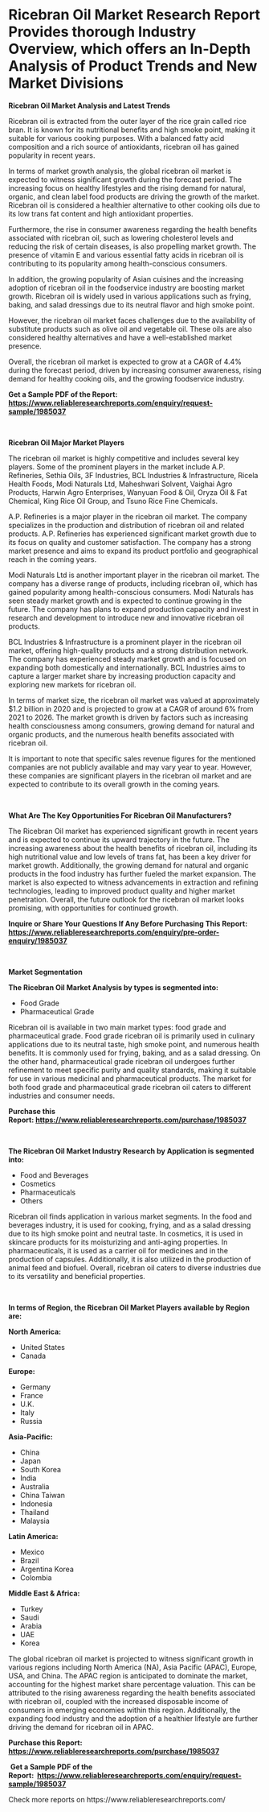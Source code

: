<p><h1>Ricebran Oil Market Research Report Provides thorough Industry Overview, which offers an In-Depth Analysis of Product Trends and New Market Divisions</h1></p><p><strong>Ricebran Oil Market Analysis and Latest Trends</strong></p>
<p><p>Ricebran oil is extracted from the outer layer of the rice grain called rice bran. It is known for its nutritional benefits and high smoke point, making it suitable for various cooking purposes. With a balanced fatty acid composition and a rich source of antioxidants, ricebran oil has gained popularity in recent years.</p><p>In terms of market growth analysis, the global ricebran oil market is expected to witness significant growth during the forecast period. The increasing focus on healthy lifestyles and the rising demand for natural, organic, and clean label food products are driving the growth of the market. Ricebran oil is considered a healthier alternative to other cooking oils due to its low trans fat content and high antioxidant properties.</p><p>Furthermore, the rise in consumer awareness regarding the health benefits associated with ricebran oil, such as lowering cholesterol levels and reducing the risk of certain diseases, is also propelling market growth. The presence of vitamin E and various essential fatty acids in ricebran oil is contributing to its popularity among health-conscious consumers.</p><p>In addition, the growing popularity of Asian cuisines and the increasing adoption of ricebran oil in the foodservice industry are boosting market growth. Ricebran oil is widely used in various applications such as frying, baking, and salad dressings due to its neutral flavor and high smoke point.</p><p>However, the ricebran oil market faces challenges due to the availability of substitute products such as olive oil and vegetable oil. These oils are also considered healthy alternatives and have a well-established market presence.</p><p>Overall, the ricebran oil market is expected to grow at a CAGR of 4.4% during the forecast period, driven by increasing consumer awareness, rising demand for healthy cooking oils, and the growing foodservice industry.</p></p>
<p><strong>Get a Sample PDF of the Report:&nbsp; <a href="https://www.reliableresearchreports.com/enquiry/request-sample/1985037">https://www.reliableresearchreports.com/enquiry/request-sample/1985037</a></strong></p>
<p>&nbsp;</p>
<p><strong>Ricebran Oil Major Market Players</strong></p>
<p><p>The ricebran oil market is highly competitive and includes several key players. Some of the prominent players in the market include A.P. Refineries, Sethia Oils, 3F Industries, BCL Industries & Infrastructure, Ricela Health Foods, Modi Naturals Ltd, Maheshwari Solvent, Vaighai Agro Products, Harwin Agro Enterprises, Wanyuan Food & Oil, Oryza Oil & Fat Chemical, King Rice Oil Group, and Tsuno Rice Fine Chemicals.</p><p>A.P. Refineries is a major player in the ricebran oil market. The company specializes in the production and distribution of ricebran oil and related products. A.P. Refineries has experienced significant market growth due to its focus on quality and customer satisfaction. The company has a strong market presence and aims to expand its product portfolio and geographical reach in the coming years.</p><p>Modi Naturals Ltd is another important player in the ricebran oil market. The company has a diverse range of products, including ricebran oil, which has gained popularity among health-conscious consumers. Modi Naturals has seen steady market growth and is expected to continue growing in the future. The company has plans to expand production capacity and invest in research and development to introduce new and innovative ricebran oil products.</p><p>BCL Industries & Infrastructure is a prominent player in the ricebran oil market, offering high-quality products and a strong distribution network. The company has experienced steady market growth and is focused on expanding both domestically and internationally. BCL Industries aims to capture a larger market share by increasing production capacity and exploring new markets for ricebran oil.</p><p>In terms of market size, the ricebran oil market was valued at approximately $1.2 billion in 2020 and is projected to grow at a CAGR of around 6% from 2021 to 2026. The market growth is driven by factors such as increasing health consciousness among consumers, growing demand for natural and organic products, and the numerous health benefits associated with ricebran oil.</p><p>It is important to note that specific sales revenue figures for the mentioned companies are not publicly available and may vary year to year. However, these companies are significant players in the ricebran oil market and are expected to contribute to its overall growth in the coming years.</p></p>
<p>&nbsp;</p>
<p><strong>What Are The Key Opportunities For Ricebran Oil Manufacturers?</strong></p>
<p><p>The Ricebran Oil market has experienced significant growth in recent years and is expected to continue its upward trajectory in the future. The increasing awareness about the health benefits of ricebran oil, including its high nutritional value and low levels of trans fat, has been a key driver for market growth. Additionally, the growing demand for natural and organic products in the food industry has further fueled the market expansion. The market is also expected to witness advancements in extraction and refining technologies, leading to improved product quality and higher market penetration. Overall, the future outlook for the ricebran oil market looks promising, with opportunities for continued growth.</p></p>
<p><strong>Inquire or Share Your Questions If Any Before Purchasing This Report: <a href="https://www.reliableresearchreports.com/enquiry/pre-order-enquiry/1985037">https://www.reliableresearchreports.com/enquiry/pre-order-enquiry/1985037</a></strong></p>
<p>&nbsp;</p>
<p><strong>Market Segmentation</strong></p>
<p><strong>The Ricebran Oil Market Analysis by types is segmented into:</strong></p>
<p><ul><li>Food Grade</li><li>Pharmaceutical Grade</li></ul></p>
<p><p>Ricebran oil is available in two main market types: food grade and pharmaceutical grade. Food grade ricebran oil is primarily used in culinary applications due to its neutral taste, high smoke point, and numerous health benefits. It is commonly used for frying, baking, and as a salad dressing. On the other hand, pharmaceutical grade ricebran oil undergoes further refinement to meet specific purity and quality standards, making it suitable for use in various medicinal and pharmaceutical products. The market for both food grade and pharmaceutical grade ricebran oil caters to different industries and consumer needs.</p></p>
<p><strong>Purchase this Report:&nbsp;<a href="https://www.reliableresearchreports.com/purchase/1985037">https://www.reliableresearchreports.com/purchase/1985037</a></strong></p>
<p>&nbsp;</p>
<p><strong>The Ricebran Oil Market Industry Research by Application is segmented into:</strong></p>
<p><ul><li>Food and Beverages</li><li>Cosmetics</li><li>Pharmaceuticals</li><li>Others</li></ul></p>
<p><p>Ricebran oil finds application in various market segments. In the food and beverages industry, it is used for cooking, frying, and as a salad dressing due to its high smoke point and neutral taste. In cosmetics, it is used in skincare products for its moisturizing and anti-aging properties. In pharmaceuticals, it is used as a carrier oil for medicines and in the production of capsules. Additionally, it is also utilized in the production of animal feed and biofuel. Overall, ricebran oil caters to diverse industries due to its versatility and beneficial properties.</p></p>
<p>&nbsp;</p>
<p><strong>In terms of Region, the Ricebran Oil Market Players available by Region are:</strong></p>
<p>
    <p> <strong> North America: </strong>
        <ul>
            <li>United States</li>
            <li>Canada</li>
        </ul>
        </p> 
    <p> <strong> Europe: </strong>
        <ul>
            <li>Germany</li>
            <li>France</li>
            <li>U.K.</li>
            <li>Italy</li>
            <li>Russia</li>
        </ul>
        </p> 
    <p> <strong> Asia-Pacific: </strong>
        <ul>
            <li>China</li>
            <li>Japan</li>
            <li>South Korea</li>
            <li>India</li>
            <li>Australia</li>
            <li>China Taiwan</li>
            <li>Indonesia</li>
            <li>Thailand</li>
            <li>Malaysia</li>
        </ul>
        </p> 
    <p> <strong> Latin America: </strong>
        <ul>
            <li>Mexico</li>
            <li>Brazil</li>
            <li>Argentina Korea</li>
            <li>Colombia</li>
        </ul>
        </p> 
    <p> <strong> Middle East & Africa: </strong>
        <ul>
            <li>Turkey</li>
            <li>Saudi</li>
            <li>Arabia</li>
            <li>UAE</li>
            <li>Korea</li>
        </ul>
    </p>
    </p>
<p><p>The global ricebran oil market is projected to witness significant growth in various regions including North America (NA), Asia Pacific (APAC), Europe, USA, and China. The APAC region is anticipated to dominate the market, accounting for the highest market share percentage valuation. This can be attributed to the rising awareness regarding the health benefits associated with ricebran oil, coupled with the increased disposable income of consumers in emerging economies within this region. Additionally, the expanding food industry and the adoption of a healthier lifestyle are further driving the demand for ricebran oil in APAC.</p></p>
<p><strong>Purchase this Report: <a href="https://www.reliableresearchreports.com/purchase/1985037">https://www.reliableresearchreports.com/purchase/1985037</a></strong></p>
<p>&nbsp;<strong>Get a Sample PDF of the Report:&nbsp;&nbsp;<a href="https://www.reliableresearchreports.com/enquiry/request-sample/1985037">https://www.reliableresearchreports.com/enquiry/request-sample/1985037</a></strong></p>
<p><strong></strong></p>
<p>Check more reports on https://www.reliableresearchreports.com/</p>